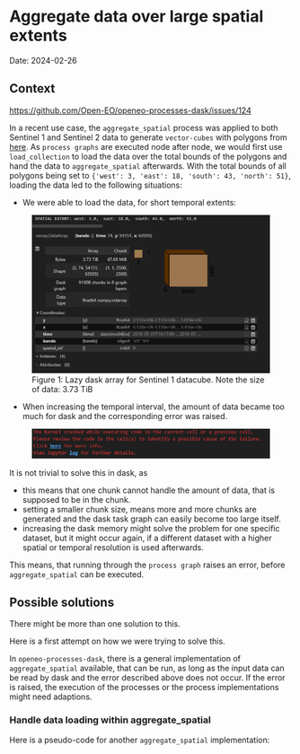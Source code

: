 # Aggregate data over large spatial extents

Date: 2024-02-26

## Context

https://github.com/Open-EO/openeo-processes-dask/issues/124

In a recent use case, the `aggregate_spatial` process was applied to both Sentinel 1 and Sentinel 2 data to generate `vector-cubes` with polygons from [here](https://github.com/openEOPlatform/SRR3_notebooks/blob/main/notebooks/resources/UC8/vector_data/target_canopy_cover_60m_WGS84/target_canopy_cover_WGS84_60m.geojson). As `process graphs` are executed node after node, we would first use `load_collection` to load the data over the total bounds of the polygons and hand the data to `aggregate_spatial` afterwards.
With the total bounds of all polygons being set to `{'west': 3, 'east': 18, 'south': 43, 'north': 51}`, loading the data led to the following situations:

- We were able to load the data, for short temporal extents:
<figure>
    <img src="./data.png" alt="Datacube">
    <figcaption>Figure 1: Lazy dask array for Sentinel 1 datacube. Note the size of data: 3.73 TiB</figcaption>
</figure>

- When increasing the temporal interval, the amount of data became too much for dask and the corresponding error was raised.
<figure>
    <img src="./data_crash.png" alt="Errormessage">
</figure>

It is not trivial to solve this in dask, as
- this means that one chunk cannot handle the amount of data, that is supposed to be in the chunk.
- setting a smaller chunk size, means more and more chunks are generated and the dask task graph can easily become too large itself.
- increasing the dask memory might solve the problem for one specific dataset, but it might occur again, if a different dataset with a higher spatial or temporal resolution is used afterwards.

This means, that running through the `process graph` raises an error, before `aggregate_spatial` can be executed.

## Possible solutions

There might be more than one solution to this.

Here is a first attempt on how we were trying to solve this.

In `openeo-processes-dask`, there is a general implementation of `aggregate_spatial` available, that can be run, as long as the input data can be read by dask and the error described above does not occur. If the error is raised, the execution of the processes or the process implementations might need adaptions.

### Handle data loading within aggregate_spatial

Here is a pseudo-code for another `aggregate_spatial` implementation:

<CodeSwitcher>
<template v-slot:py>

```python
def aggregate_spatial(
    data,
    geometries,
    reducer):

    vector_cube = []
    groups = group_geometries(geometries)

    for group in groups:
        small_data = load_collection(group.bounds)
        small_data = apply_processes(small_data)

        for geometry in group:
            polygon_data = aggregate(small_data, geometry, reducer)
            vector_cube.append(polygon_data)

    return vector_cube
```

Remarks:
- you might want to group your geometries based on how close they are to each other
- handling data loading inside of the aggregate_spatial process can be very backend specific, depending on how you define the load_collection process and on how you execute process graphs - you might need to delay the data loading in load_collection, if the process is executed before aggregate_spatial.
- when you load the data in aggregate spatial, you might also need to apply processes to it that are in the process_graph and should be executed prior to aggregate_spatial.
- if you group your geometries in the beginning, the order of the resulting vector_cube might be adapted, you might want to sort the data in a final step.
- the code seems rather basic, as it makes use of a simple for-loop. We were trying to avoid this, but ran into several issues for the other attempts we had. (Trying to handle this in dask, might make the task graph too large. Trying to use sparse arrays can be very tricky, when geometries are distributed all over Europe, and do not have a native order. )
